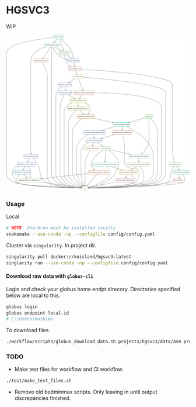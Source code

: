 # HGSVC3
WIP

![](docs/rulegraph.svg)

### Usage
Local
```bash
# NOTE: dna-brnn must be installed locally
snakemake --use-conda -np --configfile config/config.yaml
```

Cluster via `singularity`. In project dir.
```bash
singularity pull docker://koisland/hgsvc3:latest
singlarity run --use-conda -np --configfile config/config.yaml
```

#### Download raw data with `globus-cli`
Login and check your globus home endpt direcory. Directories specified below are local to this.
```bash
globus login
globus endpoint local-id
# C:\Users\koshima
```

To download files.
```bash
./workflow/scripts/globus_download_data.sh projects/hgsvc3/data/asm projects/hgsvc3/data/raw_data
```

### TODO
* Make test files for workflow and CI workflow.
```bash
./test/make_test_files.sh
```
* Remove old bedminmax scripts. Only leaving in until output discrepancies finished.
